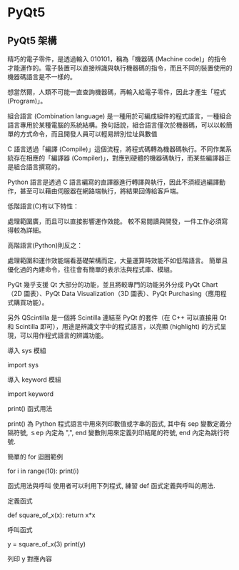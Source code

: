 PyQt5
===



PyQt5 架構
---
精巧的電子零件，是透過輸入 010101，稱為「機器碼 (Machine code)」的指令才能運作的。電子裝置可以直接辨識與執行機器碼的指令，而且不同的裝置使用的機器碼語言是不一樣的。

想當然爾，人類不可能一直查詢機器碼，再輸入給電子零件，因此才產生「程式 (Program)」。

組合語言 (Combination language) 是一種用於可編成組件的程式語言，一種組合語言專用於某種電腦的系統結構。換句話說，組合語言僅次於機器碼，可以以較簡單的方式命令，而且開發人員可以輕易辨別位址與數值

C 語言透過「編譯 (Compile)」這個流程，將程式碼轉為機器碼執行。不同作業系統存在相應的「編譯器 (Compiler)」，對應到硬體的機器碼執行，而某些編譯器正是組合語言撰寫的。

Python 語言是透過 C 語言編寫的直譯器進行轉譯與執行，因此不須經過編譯動作，甚至可以藉由伺服器在網路端執行，將結果回傳給客戶端。

低階語言(C)有以下特性：

處理範圍廣，而且可以直接影響運作效能。
較不易閱讀與開發，一件工作必須寫得較為詳細。

高階語言(Python)則反之：

處理範圍和運作效能端看基礎架構而定，大量運算時效能不如低階語言。
簡單且優化過的內建命令，往往會有簡單的表示法與程式庫、模組。

PyQt 幾乎支援 Qt 大部分的功能，並且將較專門的功能另外分成 PyQt Chart（2D 圖表）、PyQt Data Visualization（3D 圖表）、PyQt Purchasing（應用程式購買功能）。

另外 QScintilla 是一個將 Scintilla 連結至 PyQt 的套件（在 C++ 可以直接用 Qt 和 Scintilla 即可），用途是辨識文字中的程式語言，以亮顯 (highlight) 的方式呈現，可以用作程式語言的辨識功能。


導入 sys 模組

import sys

 導入 keyword 模組
 
import keyword

print() 函式用法

print() 為 Python 程式語言中用來列印數值或字串的函式, 其中有 sep 變數定義分隔符號, ｓep 內定為 ",", end 變數則用來定義列印結尾的符號, end 內定為跳行符號.


簡單的 for 迴圈範例

for i in range(10):
    print(i)
    
函式用法與呼叫
使用者可以利用下列程式, 練習 def 函式定義與呼叫的用法.

定義函式

def square_of_x(x):
    return x*x

 呼叫函式
 
y = square_of_x(3)
 print(y)

列印 y 對應內容
